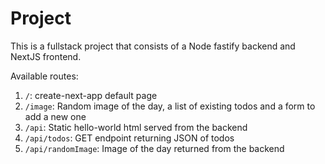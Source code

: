# Project

This is a fullstack project that consists of a Node fastify backend and NextJS frontend. 

Available routes: 
1. `/`: create-next-app default page
1. `/image`: Random image of the day, a list of existing todos and a form to add a new one
1. `/api`: Static hello-world html served from the backend
1. `/api/todos`: GET endpoint returning JSON of todos
1. `/api/randomImage`: Image of the day returned from the backend 